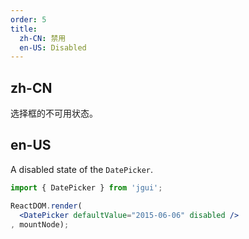 ```yaml
---
order: 5
title:
  zh-CN: 禁用
  en-US: Disabled
---
```


## zh-CN

选择框的不可用状态。

## en-US

A disabled state of the `DatePicker`.

````jsx
import { DatePicker } from 'jgui';

ReactDOM.render(
  <DatePicker defaultValue="2015-06-06" disabled />
, mountNode);
````
